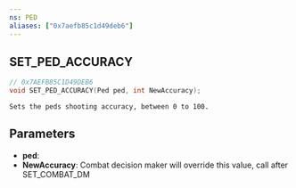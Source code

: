```yaml
---
ns: PED
aliases: ["0x7aefb85c1d49deb6"]
---
```

## SET_PED_ACCURACY

```c
// 0x7AEFB85C1D49DEB6
void SET_PED_ACCURACY(Ped ped, int NewAccuracy);
```

```
Sets the peds shooting accuracy, between 0 to 100.
```

## Parameters
* **ped**: 
* **NewAccuracy**: Combat decision maker will override this value, call after SET_COMBAT_DM
